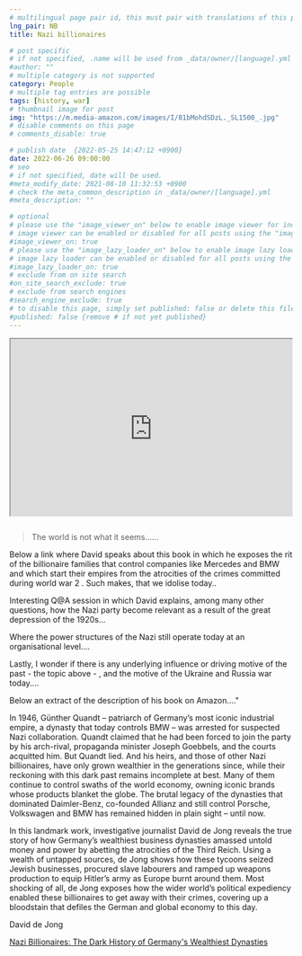 ```yaml
---
# multilingual page pair id, this must pair with translations of this page. (This name must be unique)
lng_pair: NB
title: Nazi billionaires

# post specific
# if not specified, .name will be used from _data/owner/[language].yml
#author: ""
# multiple category is not supported
category: People
# multiple tag entries are possible
tags: [history, war]
# thumbnail image for post
img: "https://m.media-amazon.com/images/I/81bMohdSDzL._SL1500_.jpg"
# disable comments on this page
# comments_disable: true

# publish date  {2022-05-25 14:47:12 +0900}
date: 2022-06-26 09:00:00
# seo
# if not specified, date will be used.
#meta_modify_date: 2021-08-10 11:32:53 +0900
# check the meta_common_description in _data/owner/[language].yml
#meta_description: ""

# optional
# please use the "image_viewer_on" below to enable image viewer for individual pages or posts (_posts/ or [language]/_posts folders).
# image viewer can be enabled or disabled for all posts using the "image_viewer_posts: true" setting in _data/conf/main.yml.
#image_viewer_on: true
# please use the "image_lazy_loader_on" below to enable image lazy loader for individual pages or posts (_posts/ or [language]/_posts folders).
# image lazy loader can be enabled or disabled for all posts using the "image_lazy_loader_posts: true" setting in _data/conf/main.yml.
#image_lazy_loader_on: true
# exclude from on site search
#on_site_search_exclude: true
# exclude from search engines
#search_engine_exclude: true
# to disable this page, simply set published: false or delete this file
#published: false {remove # if not yet published}
---
```


<div style="position:relative;padding-bottom:56.25%;padding-top:35px;height:0;margin-bottom:2em;overflow:hidden">
    <iframe style="position:absolute;top:0;left:0;width:100%;height:100%"  src="https://www.youtube.com/embed/aWy93fefVPk?si=MIfhNpXMTxOrj8kX" title="YouTube video player"  allowfullscreen>
    </iframe>
</div>

> The world is not what it seems......

Below a link where David speaks about this book in which he exposes the rit of the billionaire families that control companies like Mercedes and BMW and which start their empires from the atrocities of the crimes committed during world war 2 .
Such makes, that we idolise today..

Interesting Q@A session in which David explains, among many other questions, how the Nazi party become relevant as a result of the great depression of the 1920s...

Where the power structures of the Nazi still operate today at an organisational level....

Lastly, I wonder if there is any underlying influence or driving motive of the past - the topic above - , and the motive of the Ukraine and Russia war today....

Below an extract of the description of his book on Amazon...."

In 1946, Günther Quandt – patriarch of Germany’s most iconic industrial empire, a dynasty that today controls BMW – was arrested for suspected Nazi collaboration. Quandt claimed that he had been forced to join the party by his arch-rival, propaganda minister Joseph Goebbels, and the courts acquitted him. But Quandt lied. And his heirs, and those of other Nazi billionaires, have only grown wealthier in the generations since, while their reckoning with this dark past remains incomplete at best. Many of them continue to control swaths of the world economy, owning iconic brands whose products blanket the globe. The brutal legacy of the dynasties that dominated Daimler-Benz, co-founded Allianz and still control Porsche, Volkswagen and BMW has remained hidden in plain sight – until now.

In this landmark work, investigative journalist David de Jong reveals the true story of how Germany’s wealthiest business dynasties amassed untold money and power by abetting the atrocities of the Third Reich. Using a wealth of untapped sources, de Jong shows how these tycoons seized Jewish businesses, procured slave labourers and ramped up weapons production to equip Hitler’s army as Europe burnt around them. Most shocking of all, de Jong exposes how the wider world’s political expediency enabled these billionaires to get away with their crimes, covering up a bloodstain that defiles the German and global economy to this day.

David de Jong

[Nazi Billionaires: The Dark History of Germany's Wealthiest Dynasties ](https://www.amazon.com/Nazi-Billionaires-Germanys-Wealthiest-Dynasties/dp/1328497887)
